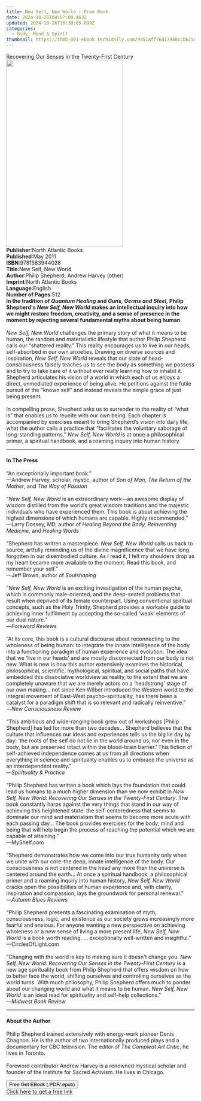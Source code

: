 ```yaml
---
title: New Self, New World | Free Book
date: 2024-10-21T04:57:00.463Z
updated: 2024-10-26T16:30:05.099Z
categories:
  - Body, Mind & Spirit
thumbnail: https://thmb-001-ebook.techidaily.com/9a51aff76d17940ccb615c71744c634a5c4a08236c1403d7faf81983fecf9340.jpg
---
```

<main id="book-container">
  <div class="flex flex-col">
    <div class="book-brief flex-1 py-6 px-4 sm:p-6 md:py-10 md:px-8">
      <!-- brief-->
      <div class="book-brief-main">
        Recovering Our Senses in the Twenty-First Century
      </div>
    </div>
    <div
      class="book-meta-info flex-1 grid gap-4 col-start-1 col-end-3 row-start-1 sm:mb-6 sm:grid-cols-4 lg:gap-6 lg:col-start-2 lg:row-end-6 lg:row-span-6 lg:mb-0"
    >
      <div
        class="book-meta-info-left place-content-center mt-4 p-4 text-sm leading-6 col-start-2 col-span-2 dark:text-slate-400"
      >
        <img
          class="w-full h-500 object-cover rounded-lg sm:h-255 sm:col-span-2 lg:col-span-full"
          src="https://img-001-ebook.techidaily.com/c30192b42891f6a986310e46060026819f6faa265ae9285cc295f649ebd37a2b.jpg"
          alt=""
          width="312"
          height="500"
        />
      </div>
      <div
        class="book-meta-info-right mt-2 col-start-1 row-start-2 col-span-3 self-center"
      >
        <!-- meta data  -->
        <div class="flex flex-col px-4 md:px-8">
          <div class="flex-1">
            <strong>Publisher</strong>:<span class="px-2"
              >North Atlantic Books</span
            >
          </div>
          <div class="flex-1">
            <strong>Published</strong>:<span class="px-2">May 2011</span>
          </div>
          <div class="flex-1">
            <strong>ISBN</strong>:<span class="px-2">9781583944028</span>
          </div>
          <div class="flex-1">
            <strong>Title</strong>:<span class="px-2">New Self, New World</span>
          </div>
          <div class="flex-1">
            <strong>Author</strong>:<span class="px-2"
              >Philip Shepherd; Andrew Harvey (other)</span
            >
          </div>
          <div class="flex-1">
            <strong>Imprint</strong>:<span class="px-2"
              >North Atlantic Books</span
            >
          </div>
          <div class="flex-1">
            <strong>Language</strong>:<span class="px-2">English</span>
          </div>
          <div class="flex-1">
            <strong>Number of Pages</strong>:<span class="px-2">512</span>
          </div>
        </div>
      </div>
    </div>
    <div class="book-description flex-1 py-6 px-4 sm:p-6 md:py-10 md:px-8">
      <div class="book-description-main">
        <div accordion-content="" id="description">
          <b
            >In the tradition of <i>Quantum Healing</i> and
            <i>Guns, Germs and Steel,</i> Philip Shepherd's
            <i>New Self, New World</i> makes an intellectual inquiry into how we
            might restore freedom, creativity, and a sense of presence in the
            moment by rejecting several fundamental myths about being human<br /></b
          ><br />
          <i>New Self, New World</i> challenges the primary story of what it
          means to be human, the random and materialistic lifestyle that author
          Philip Shepherd calls our “shattered reality.” This reality encourages
          us to live in our heads, self-absorbed in our own anxieties. Drawing
          on diverse sources and inspiration, <i>New Self, New World</i> reveals
          that our state of head-consciousness falsely teaches us to see the
          body as something we possess and to try to take care of it without
          ever really learning how to inhabit it. Shepherd articulates his
          vision of a world in which each of us enjoys a direct, unmediated
          experience of being alive. He petitions against the futile pursuit of
          the “known self” and instead reveals the simple grace of just being
          present.<br /><br />
          In compelling prose, Shepherd asks us to surrender to the reality of
          “what is” that enables us to reunite with our own being. Each chapter
          is accompanied by exercises meant to bring Shepherd’s vision into
          daily life, what the author calls a practice that “facilitates the
          voluntary sabotage of long-standing patterns.”
          <i>New Self, New World</i> is at once a philosophical primer, a
          spiritual handbook, and a roaming inquiry into human history.
        </div>
        <div class="accordion-fader"></div>
      </div>
    </div>
    <div class="book-excerpts flex-1 py-6 px-4 sm:p-6 md:py-10 md:px-8">
      <!-- excerpts-->
      <div class="book-excerpts-main">
        <hr />
        <h4 class="placeholder placeholder-heading">
          <span>In The Press</span>
        </h4>
        <p>
          “An exceptionally important book.”<br />—Andrew Harvey, scholar,
          mystic, author of <i>Son of Man, The Return of the Mother</i>, and
          <i>The Way of Passion</i><br /><br />“<i>New Self, New World</i> is an
          extraordinary work—an awesome display of wisdom distilled from the
          world’s great wisdom traditions and the majestic individuals who have
          experienced them. This book is about achieving the highest dimensions
          of which humans are capable. Highly recommended.”<br />—Larry Dossey,
          MD, author of
          <i>Healing Beyond the Body, Reinventing Medicine,</i> and
          <i>Healing Words</i><br /><br />“Shepherd has written a masterpiece.
          <i>New Self, New World</i> calls us back to source, artfully reminding
          us of the divine magnificence that we have long forgotten in our
          disembodied culture. As I read it, I felt my shoulders drop as my
          heart became more available to the moment. Read this book, and
          remember your self.”<br />—Jeff Brown, author of <i>Soulshaping</i
          ><br /><br />“<i>New Self, New World</i> is an exciting investigation
          of the human psyche, which is commonly male-oriented, and the
          deep-seated problems that result when deprived of its female
          counterpart. Using conventional spiritual concepts, such as the Holy
          Trinity, Shepherd provides a workable guide to achieving inner
          fulfillment by accepting the so-called ‘weak’ elements of our dual
          nature.”<br />
          —<i>Foreword Reviews</i><br /><br />“At its core, this book is a
          cultural discourse about reconnecting to the wholeness of being human:
          to integrate the innate intelligence of the body into a functioning
          paradigm of human experience and evolution. The idea that we ‘live in
          our heads’ and are mostly disconnected from our body is not new. What
          is new is how this author extensively examines the historical,
          philosophical, scientific, mythological, spiritual, and social paths
          that have embedded this dissociative worldview as reality, to the
          extent that we are completely unaware that we are merely actors on a
          ‘headstrong’ stage of our own making… not since Ken Wilber introduced
          the Western world to the integral movement of East-West
          psycho-spirituality, has there been a catalyst for a paradigm shift
          that is so relevant and radically reinventive.”<br />
          —<i>New Consciousness Review</i><br /><br />“This ambitious and
          wide-ranging book grew out of workshops [Philip Shepherd] has led for
          more than two decades… Shepherd believes that the culture that
          influences our ideas and experiences tells us the big lie day by day:
          ‘the roots of the self do not lie in the world around us, nor even in
          the body, but are preserved intact within the blood-brain barrier.’
          This fiction of self-achieved independence comes at us from all
          directions when everything in science and spirituality enables us to
          embrace the universe as an interdependent reality.”<br />
          —<i>Spirituality &amp; Practice</i><br /><br />
          “Philip Shepherd has written a book which lays the foundation that
          could lead us humans to a much higher dimension than we now exhibit in
          <i
            >New Self, New World: Recovering Our Senses in the Twenty-First
            Century</i
          >. The book constantly harps against the very things that stand in our
          way of achieving this heightened state: the self-centeredness that
          seems to dominate our mind and materialism that seems to become more
          acute with each passing day… The book provides exercises for the body,
          mind and being that will help begin the process of reaching the
          potential which we are capable of attaining.”<br />
          —MyShelf.com<br /><br />“Shepherd demonstrates how we come into our
          true humanity only when we unite with our core-the deep, innate
          intelligence of the body. Our consciousness is not centered in the
          head any more than the universe is centered around the earth… At once
          a spiritual handbook, a philosophical primer and a roaming inquiry
          into human history, <i>New Self, New World </i>cracks open the
          possibilities of human experience and, with clarity, inspiration and
          compassion, lays the groundwork for personal renewal.”<br />
          —<i>Autumn Blues Reviews</i><br /><br />“Philip Shepherd presents a
          fascinating examination of myth, consciousness, logic, and existence
          as our society grows increasingly more fearful and anxious. For anyone
          wanting a new perspective on achieving wholeness or a new sense of
          living a more present life, <i>New Self, New World</i> is a book worth
          reading. … exceptionally well-written and insightful.”<br />
          —CirclesOfLight.com<br /><br />“Changing with the world is key to
          making sure it doesn't change you.
          <i
            >New Self, New World: Recovering Our Senses in the Twenty-First
            Century</i
          >
          is a new age spirituality book from Philip Shepherd that offers wisdom
          on how to better face the world, shifting ourselves and controlling
          ourselves as the world turns. With much philosophy, Philip Shepherd
          offers much to ponder about our changing world and what it means to be
          human. <i>New Self, New World</i> is an ideal read for spirituality
          and self-help collections.”<br />
          —<i>Midwest Book Review</i>
        </p>
      </div>
    </div>
    <div class="book-about-author flex-1 py-6 px-4 sm:p-6 md:py-10 md:px-8">
      <!-- about author-->
      <div class="book-main-author-main">
        <hr />
        <h4 class="placeholder placeholder-heading">
          <span>About the Author</span>
        </h4>
        <p>
          Philip Shepherd trained extensively with energy-work pioneer Denis
          Chagnon. He is the author of two internationally produced plays and a
          documentary for CBC television. The editor of
          <i>The Compleat Art Critic</i>, he lives in Toronto.
          <br /><br />Foreword contributor Andrew Harvey is a renowned mystical
          scholar and founder of the Institute for Sacred Activism. He lives in
          Chicago.
        </p>
      </div>
    </div>
    <div class="book-free-get flex-1 py-6 px-4 sm:p-6 md:py-10 md:px-8">
      <button
        id="btn-free-get"
        class="bg-blue-500 hover:bg-blue-700 text-white font-bold py-2 px-4 rounded"
      >
        Free Get EBook (.PDF/.epub)
      </button>
      <div id="countdown-display" class="px-2 text-lg mt-2"></div>
      <a
        id="free-link"
        class="hidden bg-blue-500 hover:bg-blue-700 text-white font-bold py-2 px-4 rounded"
        href="https://www.ebooks.com/en-us/book/680632/new-self-new-world/philip-shepherd/"
        target="_blank"
        >Click here to get a free link</a
      >
    </div>
    <script>
      let countdownTime = 0;
      let countdownInterval = null;
      document
        .getElementById('btn-free-get')
        .addEventListener('click', startCountdown);
      function startCountdown() {
        countdownTime = new Date().getTime() + 60000 * 3;
        countdownInterval = setInterval(updateCountdown, 1000);
        document.getElementById('btn-free-get').disabled = true;
        document
          .getElementById('btn-free-get')
          .classList.add('bg-gray-500', 'cursor-not-allowed');
      }
      function updateCountdown() {
        let currentTime = new Date().getTime();
        let timeLeft = countdownTime - currentTime;
        let secondsLeft = Math.floor(timeLeft / 1000);
        document.getElementById('countdown-display').innerHTML =
          `Remaining time: ${secondsLeft} seconds.`;
        if (secondsLeft <= 0) {
          clearInterval(countdownInterval);
          document.getElementById('btn-free-get').classList.add('hidden');
          document.getElementById('free-link').classList.remove('hidden');
          document.getElementById('countdown-display').innerHTML = '';
        }
      }
    </script>
  </div>
</main>

<ins class="adsbygoogle"
      style="display:block"
      data-ad-client="ca-pub-7571918770474297"
      data-ad-slot="8358498916"
      data-ad-format="auto"
      data-full-width-responsive="true"></ins>
    